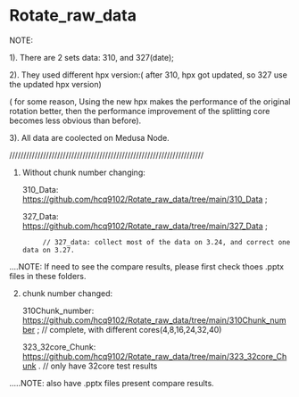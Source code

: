 # Rotate_raw_data

NOTE:

   1). There are 2 sets data: 310, and 327(date); 


   2). They used different hpx version:( after 310, hpx got updated, so 327 use the updated hpx version)

   ( for some reason,   Using the new hpx makes the performance of the original rotation better, then the performance improvement of the splitting core     becomes less obvious than before).

   3). All data are coolected on Medusa Node.

/////////////////////////////////////////////////////////////////////

1. Without chunk number changing: 

   310_Data: https://github.com/hcq9102/Rotate_raw_data/tree/main/310_Data ;
   
   327_Data: https://github.com/hcq9102/Rotate_raw_data/tree/main/327_Data ;
   
            // 327_data: collect most of the data on 3.24, and correct one data on 3.27.
   
....NOTE:   If need to see the compare results, please first check thoes .pptx files in these folders. 
   
2. chunk number changed:

   310Chunk_number: https://github.com/hcq9102/Rotate_raw_data/tree/main/310Chunk_number ; // complete, with different cores(4,8,16,24,32,40)
                     
                     
   
   323_32core_Chunk: https://github.com/hcq9102/Rotate_raw_data/tree/main/323_32core_Chunk .  // only have 32core test results
                     
   
 .....NOTE: also have .pptx files present compare results.
   

